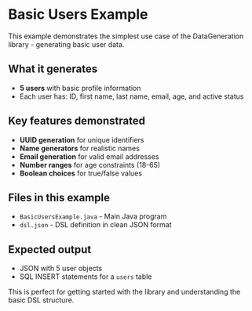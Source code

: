# Basic Users Example

This example demonstrates the simplest use case of the DataGeneration library - generating basic user data.

## What it generates

- **5 users** with basic profile information
- Each user has: ID, first name, last name, email, age, and active status

## Key features demonstrated

- **UUID generation** for unique identifiers
- **Name generators** for realistic names
- **Email generation** for valid email addresses
- **Number ranges** for age constraints (18-65)
- **Boolean choices** for true/false values

## Files in this example

- `BasicUsersExample.java` - Main Java program
- `dsl.json` - DSL definition in clean JSON format

## Expected output

- JSON with 5 user objects
- SQL INSERT statements for a `users` table

This is perfect for getting started with the library and understanding the basic DSL structure.
